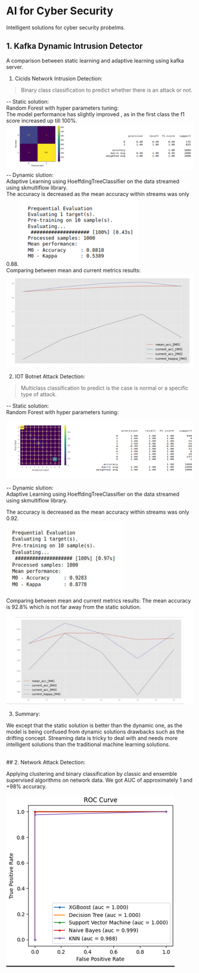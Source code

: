 # AI for Cyber Security
 Intelligent solutions for cyber security probelms.
 
 
## 1. Kafka Dynamic Intrusion Detector
A comparison between static learning and adaptive learning using kafka server.

1. Cicids Network Intrusion Detection:

> Binary class classification to predict whether there is an attack or not.

-- Static solution:<br>
Random Forest with hyper parameters tuning:<br>
The model performance has slightly improved , as in the first class the f1 score
increased up till 100%.
![alt text](https://github.com/khadija267/AI-for-Cyber-Security/blob/main/images/1_static.png?raw=true)
-- Dynamic slution:<br>
Adaptive Learning using HoeffdingTreeClassifier on the data streamed using
skmultiflow library.<br>
The accuracy is decreased as the mean accuracy
within streams was only 0.88.
![alt text](https://github.com/khadija267/AI-for-Cyber-Security/blob/main/images/1.dynamic.png?raw=true)<br>
Comparing between mean and
current metrics results:<br>
![alt text](https://github.com/khadija267/AI-for-Cyber-Security/blob/main/images/2_dynamic.png?raw=true)

2. IOT Botnet Attack Detection:

> Multiclass classification to predict is the case is normal or a specific type of attack.

-- Static solution:<br>
Random Forest with hyper parameters tuning:<br>

![alt text](https://github.com/khadija267/AI-for-Cyber-Security/blob/main/images/2_static.png?raw=true)

-- Dynamic slution:<br>
Adaptive Learning using HoeffdingTreeClassifier on the data streamed using
skmultiflow library.<br>

The accuracy is decreased as the mean accuracy
within streams was only 0.92.<br>
![alt text](https://github.com/khadija267/AI-for-Cyber-Security/blob/main/images/2_dynamic_2.png?raw=true)
<br>
Comparing between mean and
current metrics results:
The mean accuracy is 92.8%
which is not far away from the
static solution.<br>
![alt text](https://github.com/khadija267/AI-for-Cyber-Security/blob/main/images/2_dynamic_3.png?raw=true)

3. Summary:<br>
<p>
We except that the static solution is better than the dynamic one, as the model is
being confused from dynamic solutions drawbacks such as the drifting concept.
Streaming data is tricky to deal with and needs more intelligent solutions than the
traditional machine learning solutions.</p><br>
## 2. Network Attack Detection:

Applying clustering and binary classification by classic and ensemble supervised algorithms on network data.
We got AUC of approximately 1 and +98% accuracy.

![alt text](https://github.com/khadija267/AI-for-Cyber-Security/blob/main/images/1.png?raw=true)
